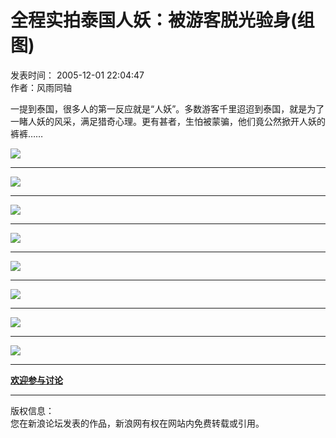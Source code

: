 # 全程实拍泰国人妖：被游客脱光验身(组图)

发表时间： 2005-12-01 22:04:47  
作者：风雨同轴 

一提到泰国，很多人的第一反应就是“人妖”。多数游客千里迢迢到泰国，就是为了一睹人妖的风采，满足猎奇心理。更有甚者，生怕被蒙骗，他们竟公然掀开人妖的裤裤……

![](http://image2.sina.com.cn/dy/upload/12/252/20051201/111/22280/22280.jpg)

---

![](http://image2.sina.com.cn/dy/upload/12/252/20051201/111/22280/22281.jpg)

---

![](http://image2.sina.com.cn/dy/upload/12/252/20051201/111/22280/22282.jpg)

---

![](http://image2.sina.com.cn/dy/upload/12/252/20051201/111/22280/22283.jpg)

---

![](http://image2.sina.com.cn/dy/upload/12/252/20051201/111/22280/22284.jpg)

---

![](http://image2.sina.com.cn/dy/upload/12/252/20051201/111/22280/22285.jpg)

---

![](http://image2.sina.com.cn/dy/upload/12/252/20051201/111/22280/22286.jpg)

---

![](http://image2.sina.com.cn/dy/upload/12/252/20051201/111/22280/22287.jpg)

---

[**欢迎参与讨论**](http://forum.news.sina.com.cn/cgi-bin/view.cgi?gid=12&fid=252&thread=22280&date=20051201#post)

---

版权信息：  
您在新浪论坛发表的作品，新浪网有权在网站内免费转载或引用。
<!-- tcd_original_link http://news.sina.com.cn/bbs/p/2005/1201/22222292.html?from=wap -->
